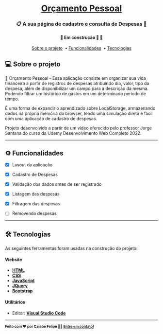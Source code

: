 

<h1 align="center">
     <a href="#" alt="site de cadastro de usuario"> Orçamento Pessoal </a>
</h1>

<h3 align="center">
    📋 A sua página de cadastro e consulta de Despesas 💙
</h3>

<h4 align="center">
	🚧   Em construção 🚀 🚧
</h4>


<p align="center">
  <a href="#-sobre-o-projeto">Sobre o projeto</a>&nbsp; •
  <a href="#-funcionalidades">Funcionalidades</a>&nbsp; •
  <a href="#-tecnologias">Tecnologias</a> 
</p>

## 💻 Sobre o projeto

💙 Orçamento Pessoal - Essa aplicação consiste em organizar sua vida financeira a partir de registros de despesas atribuindo dia, valor, tipo da despesa, além de disponibilizar um campo para a descrição da mesma. Podendo filtrar um histórico de gastos em um determinado período de tempo. 

É uma forma de expandir o aprendizado sobre LocalStorage, armazenando dados na própria memória do browser, tendo uma simulação direta e fácil com uma aplicação de cadastro de despesas.

Projeto desenvolvido a partir de um vídeo oferecido pelo professor Jorge Santana do curso da Udemy Desenvolvimento Web Completo 2022.

---

## ⚙️ Funcionalidades

- [x] Layout da aplicação
- [x] Cadastro de Despesas
- [x] Validação dos dados antes de ser registrado
- [x] Listagem das despesas
- [x] Filtragem das despesas
- [ ] Removendo despesas


---

## 🛠 Tecnologias

As seguintes ferramentas foram usadas na construção do projeto:

#### **Website**  

-   **[HTML](https://developer.mozilla.org/pt-BR/docs/Web/HTML)**
-   **[CSS](https://developer.mozilla.org/pt-BR/docs/Web/CSS)**
-   **[JavaScript](https://developer.mozilla.org/pt-BR/docs/Web/JavaScript)**   
-   **[JQuery](https://jquery.com/)**
-   **[Bootstrap](https://getbootstrap.com/)**

#### **Utilitários**

-   Editor:  **[Visual Studio Code](https://code.visualstudio.com/)**  

---

 <sub><b>Feito com ❤️ por Calebe Felipe 👋🏽 [Entre em contato!](https://www.linkedin.com/in/calebe-felipe-alves-freitas-780b9615a/)</b></sub><br><br>
 
 <br />



 